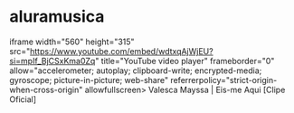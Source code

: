 # aluramusica
iframe width="560" height="315" src="https://www.youtube.com/embed/wdtxqAjWjEU?si=mpIf_BjCSxKma0Zq" title="YouTube video player" frameborder="0" allow="accelerometer; autoplay; clipboard-write; encrypted-media; gyroscope; picture-in-picture; web-share" referrerpolicy="strict-origin-when-cross-origin" allowfullscreen></iframe>
Valesca Mayssa | Eis-me Aqui [Clipe Oficial]
